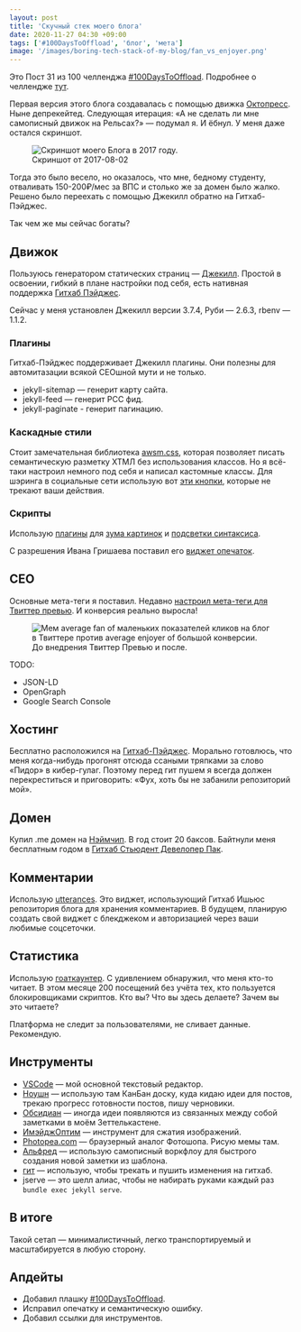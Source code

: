 ```yaml
---
layout: post
title: 'Скучный стек моего блога'
date: 2020-11-27 04:30 +09:00
tags: ['#100DaysToOffload', 'блог', 'мета']
image: '/images/boring-tech-stack-of-my-blog/fan_vs_enjoyer.png'
---
```


Это Пост 31 из 100 челленджа [#100DaysToOffload](/tags/#100daystooffload). Подробнее о челлендже [тут](/100-days-to-offload).

Первая версия этого блога создавалась с помощью движка [Октопресс](http://octopress.org/). Ныне депрекейтед. Следующая итерация: «А не сделать ли мне самописный движок на Рельсах?» — подумал я. И ёбнул. У меня даже остался скриншот.

<figure>
  <img src="/images/boring-tech-stack-of-my-blog/screenshot.jpeg" data-action="zoom" alt="Скриншот моего Блога в 2017 году.">
  <figcaption>Скриншот от 2017-08-02</figcaption>
</figure>

Тогда это было весело, но оказалось, что мне, бедному студенту, отваливать 150-200₽/мес за ВПС и столько же за домен было жалко. Решено было переехать с помощью Джекилл обратно на Гитхаб-Пэйджес.

Так чем же мы сейчас богаты?

## Движок

Пользуюсь генератором статических страниц — [Джекилл](https://jekyllrb.com/). Простой в освоении, гибкий в плане настройки под себя, есть нативная поддержка [Гитхаб Пэйджес](https://pages.github.com/).

Сейчас у меня установлен Джекилл версии 3.7.4, Руби — 2.6.3, rbenv — 1.1.2.

### Плагины

Гитхаб-Пэйджес поддерживает Джекилл плагины. Они полезны для автомитазации всякой СЕОшной мути и не только.

- jekyll-sitemap — генерит карту сайта.
- jekyll-feed — генерит РСС фид.
- jekyll-paginate - генерит пагинацию.

### Каскадные стили

Стоит замечательная библиотека [awsm.css](https://igoradamenko.github.io/awsm.css/), которая позволяет писать семантическую разметку ХТМЛ без использования классов. Но я всё-таки настроил немного под себя и написал кастомные классы. Для шэринга в социальные сети использую вот [эти кнопки](https://sharingbuttons.io), которые не трекают ваши действия.

### Скрипты

Использую [плагины](https://igoradamenko.github.io/awsm.css/plugins.html) для [зума картинок](https://github.com/fat/zoom.js) и [подсветки синтаксиса](https://github.com/highlightjs/highlight.js).

С разрешения Ивана Гришаева поставил его [виджет опечаток](https://grishaev.me/typo-widget/).

## СЕО

Основные мета-теги я поставил. Недавно [настроил мета-теги для Твиттер превью](/twitter-cards-on-jekyll). И конверсия реально выросла!

<figure>
  <img src="/images/boring-tech-stack-of-my-blog/fan_vs_enjoyer.png" data-action="zoom" alt="Мем average fan of маленьких показателей кликов на блог в Твиттере против average enjoyer of большой конверсии.">
  <figcaption>До внедрения Твиттер Превью и после.</figcaption>
</figure>

TODO:

- JSON-LD
- OpenGraph
- Google Search Console

## Хостинг

Бесплатно расположился на [Гитхаб-Пэйджес](https://pages.github.com/). Морально готовлюсь, что меня когда-нибудь прогонят отсюда ссаными тряпками за слово «Пидор» в кибер-гулаг. Поэтому перед гит пушем я всегда должен перекреститься и приговорить: «Фух, хоть бы не забанили репозиторий мой».

## Домен

Купил .me домен на [Нэймчип](https://www.namecheap.com/). В год стоит 20 баксов. Байтнули меня бесплатным годом в [Гитхаб Стьюдент Девелопер Пак](https://education.github.com/pack).

## Комментарии

Использую [utterances](https://utteranc.es/). Это виджет, использующий Гитхаб Ишьюс репозитория блога для хранения комментариев. В будущем, планирую создать свой виджет с блекджеком и авторизацией через ваши любимые соцсеточки.

## Статистика

Использую [гоаткаунтер](https://www.goatcounter.com/). С удивлением обнаружил, что меня кто-то читает. В этом месяце 200 посещений без учёта тех, кто пользуется блокировщиками скриптов. Кто вы? Что вы здесь делаете? Зачем вы это читаете?

Платформа не следит за пользователями, не сливает данные. Рекомендую.

## Инструменты

- [VSCode](https://code.visualstudio.com/) — мой основной текстовый редактор.
- [Ноушн](https://www.notion.so/) — использую там КанБан доску, куда кидаю идеи для постов, трекаю прогресс готовности постов, пишу черновики.
- [Обсидиан](https://obsidian.md/) — иногда идеи появляются из связанных между собой заметками в моём Зеттелькастене.
- [ИмэйджОптим](https://imageoptim.com/mac) — инструмент для сжатия изображений.
- [Photopea.com](https://www.photopea.com/) — браузерный аналог Фотошопа. Рисую мемы там.
- [Альфред](https://www.alfredapp.com/) — использую самописный воркфлоу для быстрого создания новой заметки из шаблона.
- [гит](https://git-scm.com/) — использую, чтобы трекать и пушить изменения на гитхаб.
- jserve — это шелл алиас, чтобы не набирать руками каждый раз `bundle exec jekyll serve`.

## В итоге

Такой сетап — минималистичный, легко транспортируемый и масштабируется в любую сторону.

## Апдейты

- Добавил плашку [#100DaysToOffload](/tags/#100daystooffload).
- Исправил опечатку и семантическую ошибку.
- Добавил ссылки для инструментов.
